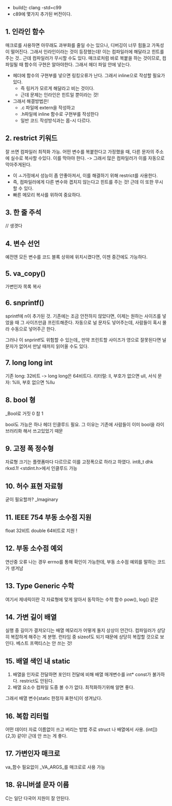 - build는 clang -std=c99
- c89에 몇가지 추가된 버전이다.

## 1. 인라인 함수
매크로를 사용하면 아무래도 과부화를 줄일 수는 있으나, 디버깅이 너무 힘들고 가독성이 떨어진다. 그래서 인라인이라는 것이 등장했는데! 
이는 컴파일러에 해달라고 힌트를 주는 것.. 근데 컴파일러가 무시할 수도 있다. 
매크로처럼 바로 복붙을 하는 것이므로, 컴파일될 때 함수의 구현은 알아야한다. 그래서 헤더 파일 안에 넣는다. 

- 헤더에 함수의 구현부를 넣으면 링킹오류가 난다. 그래서 inline으로 작성할 필요가 있다. 
  - 즉 링커가 모르게 해달라고 비는 것이다.
  - 근데 문제는 인라인은 힌트일 뿐이라는 것! 
- 그래서 해결방법은! 
  - .c 파일에 extern을 작성하고
  - .h파일에 inline 함수로 구현부를 작성한다
  - 일반 코드 작성방식과는 몹-시 다르다.

## 2. restrict 키워드
잘 쓰면 컴파일러 최적화 가능.
어떤 변수를 복붙한다고 가정했을 때, 다른 문자의 주소에 실수로 복사할 수있다. 이를 막아야 한다. 
-> 그래서 많은 컴파일러가 이를 자동으로 막아주게된다. 

- 이 ㅗ가정에서 성능이 좀 안좋아져서, 이를 해결하기 위해 restrict를 사용한다. 
- 즉, 컴파일러에게 다른 변수와 겹치지 않는다고 힌트를 주는 것! 근데 이 또한 무시할 수 있다. 
- 빠른 메모리 복사를 위하여 중요하다.

## 3. 한 줄 주석
// 생겻다

## 4. 변수 선언
예전엔 모든 변수를 코드 블록 상위에 위치시켰다면, 이젠 중간에도 가능하다. 

## 5. va_copy()
가변인자 목록 복사

## 6. snprintf()
sprintf에 n이 추가된 것. 기존에는 조금 안전하지 않았다면, 이제는 원하는 사이즈를 넣었을 때 그 사이즈만큼 프린트해준다. 
자동으로 널 문자도 넣어주는데, 사람들이 혹시 몰라 수동으로 넣어주곤 한다. 

그러나 이 snprintf도 위험할 수 있는데,, 만약 프린트할 사이즈가 영으로 잘못된다면 널문자가 없어서 만날 때까지 읽어올 수도 있다.

## 7. long long int
기존 long: 32비트 -> long long은 64비트다. 
리터럴: ll, 부호가 없으면 ull, 
서식 문자: %lli, 부호 없으면 %llu

## 8. bool 형
_Bool로 거짓 0 참 1

bool도 가능은 하나 헤더 인클루드 필요. 그 이유는 기존에 사람들이 이미 bool을 라이브러리화 해서 쓰고있었기 때문

## 9. 고정 폭 정수형
자료형 크기는 플랫폼마다 다르므로 이를 고정폭으로 하라고 하였다. 
int8_t dhk rkxd.1!
<stdint.h>에서 인클루드 가능

## 10. 허수 표현 자료형
굳이 필요할까? 
_Imaginary

## 11. IEEE 754 부동 소수점 지원
float 32비트 double 64비트로 지원 ! 

## 12. 부동 소수점 예외
연산중 오류 나는 경우 errno를 통해 확인이 가능한데, 부동 소수점 예외를 말하는 코드가 생겨남

## 13. Type Generic 수학
여기서 제네릭이란 각 자료형에 맞게 알아서 동작하는 수학 함수
pow(), log() 같은

## 14. 가변 길이 배열
실행 중 길이가 결저오디는 배열
메모리가 어떻게 돌지 상상이 안간다. 컴파일러가 상당히 복잡하게 해주는 게 분명. 
런타임 중 sizeof도 되기 때문에 상당히 복잡할 것으로 보인다. 베스트 프랙티스는 안 쓰는 것! 

## 15. 배열 색인 내 static
1. 배열을 인자로 전달하면 포인터 전달에 비해 배열 매개변수를 int* const가 불가하다. restrict도 안된다.
2. 배열 요소수 컴파일 도중 볼 수가 없다. 최적화하기위해 알면 좋다. 

그래서 배열 변수[static 한정자 표현식]이 생겨났다. 

## 16. 복합 리터럴
어떤 데이터 자료 이름없이 쓰고 버리는 방법
주로 struct 나 배열에서 사용. (int[]){2,3} 같이! 근데 안 쓰는 게 좋다.

## 17. 가변인자 매크로
va_함수 필요없이 _VA_ARGS_를 매크로로 사용 가능

## 18. 유니버셜 문자 이름
C는 일단 다국어 지원이 잘 안된다. 